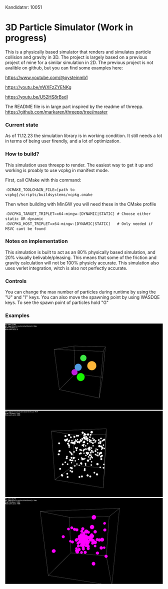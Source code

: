 Kandidatnr: 10051

# 3D Particle Simulator (Work in progress)

This is a physically based simulator that renders and simulates particle collision and gravity in 3D.
The project is largely based on a previous project of mine for a similar simulation in 2D. The previous project is not avalible on github, but you can find some examples here: 

https://www.youtube.com/@oysteinmb1

https://youtu.be/nWXFzZYENKg

https://youtu.be/U52HS8rBsdI

The README file is in large part inspired by the readme of threepp.
https://github.com/markaren/threepp/tree/master

### Current state
As of 11.12.23 the simulation library is in working condition. It still needs a lot in terms of being user firendly, and a lot of optimization.

### How to build?
This simulation uses threepp to render. The easiest way to get it up and working is proably to use vcpkg in manifest mode.

First, call CMake with this command: 

    -DCMAKE_TOOLCHAIN_FILE=[path to vcpkg]/scripts/buildsystems/vcpkg.cmake
    
Then when building with MinGW you will need these in the CMake profile

    -DVCPKG_TARGET_TRIPLET=x64-mingw-[DYNAMIC|STATIC] # Choose either static OR dynamic
    -DVCPKG_HOST_TRIPLET=x64-mingw-[DYNAMIC|STATIC]   # Only needed if MSVC cant be found

### Notes on implementation
This simulation is built to act as an 80% physically based simulation, and 20% visually belivable/pleasing. This means that some of the friction and gravity calculation will not be 100% physicly accurate. This simulation also uses verlet integration, witch is also not perfectly accurate.

### Controls
You can change the max number of particles during runtime by using the "U" and "I" keys. You can also move the spawning point by using WASDQE keys. To see the spawn point of particles hold "G"


### Examples
![img.png](imagesForReadme/simple.png)
![img.png](imagesForReadme/manyBalls.png)
![img.png](imagesForReadme/centerGravity.png)
